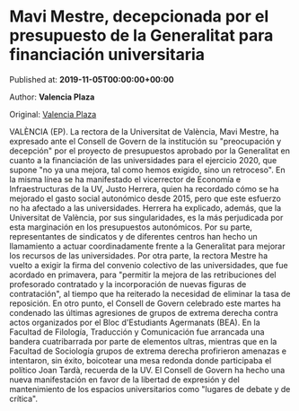 
# Mavi Mestre, decepcionada por el presupuesto de la Generalitat para financiación universitaria

Published at: **2019-11-05T00:00:00+00:00**

Author: **Valencia Plaza**

Original: [Valencia Plaza](https://valenciaplaza.com/mavi-mestre-decepcionada-por-el-presupuesto-de-la-generalitat-para-financiacion-universitaria)

VALÈNCIA (EP). La rectora de la Universitat de València, Mavi Mestre, ha expresado ante el Consell de Govern de la institución su "preocupación y decepción" por el proyecto de presupuestos aprobado por la Generalitat en cuanto a la financiación de las universidades para el ejercicio 2020, que supone "no ya una mejora, tal como hemos exigido, sino un retroceso".
En la misma línea se ha manifestado el vicerrector de Economía e Infraestructuras de la UV, Justo Herrera, quien ha recordado cómo se ha mejorado el gasto social autonómico desde 2015, pero que este esfuerzo no ha afectado a las universidades.
Herrera ha explicado, además, que la Universitat de València, por sus singularidades, es la más perjudicada por esta marginación en los presupuestos autonómicos.
Por su parte, representantes de sindicatos y de diferentes centros han hecho un llamamiento a actuar coordinadamente frente a la Generalitat para mejorar los recursos de las universidades.
Por otra parte, la rectora Mestre ha vuelto a exigir la firma del convenio colectivo de las universidades, que fue acordado en primavera, para "permitir la mejora de las retribuciones del profesorado contratado y la incorporación de nuevas figuras de contratación", al tiempo que ha reiterado la necesidad de eliminar la tasa de reposición.
En otro punto, el Consell de Govern celebrado este martes ha condenado las últimas agresiones de grupos de extrema derecha contra actos organizados por el Bloc d'Estudiants Agermanats (BEA).
En la Facultad de Filología, Traducción y Comunicación fue arrancada una bandera cuatribarrada por parte de elementos ultras, mientras que en la Facultad de Sociología grupos de extrema derecha profirieron amenazas e intentaron, sin éxito, boicotear una mesa redonda donde participaba el político Joan Tardà, recuerda de la UV.
El Consell de Govern ha hecho una nueva manifestación en favor de la libertad de expresión y del mantenimiento de los espacios universitarios como "lugares de debate y de crítica".
